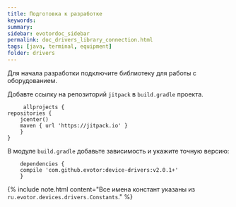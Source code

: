 ```yaml
---
title: Подготовка к разработке
keywords:
summary:
sidebar: evotordoc_sidebar
permalink: doc_drivers_library_connection.html
tags: [java, terminal, equipment]
folder: drivers
---
```


Для начала разработки подключите библиотеку для работы с оборудованием.

Добавте ссылку на репозиторий `jitpack` в `build.gradle` проекта.

```
     allprojects {
repositories {
    jcenter()
    maven { url 'https://jitpack.io' }
    }
}
```

В модуле `build.gradle` добавьте зависимость и укажите точную версию:

```
    dependencies {
    compile 'com.github.evotor:device-drivers:v2.0.1+'
    }
```

{% include note.html content="Все имена констант указаны из `ru.evotor.devices.drivers.Constants`." %}
